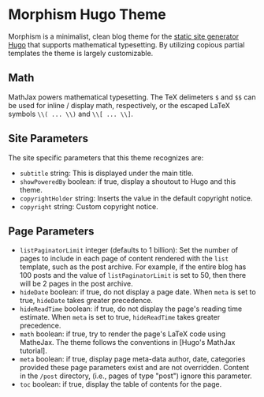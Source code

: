 # Morphism Hugo Theme

Morphism is a minimalist, clean blog theme for the 
[static site generator Hugo](https://gohugo.io) that supports mathematical
typesetting. By utilizing copious partial templates the theme is 
largely customizable.

## Math

MathJax powers mathematical typesetting.  The TeX delimeters `$`
and `$$` can be used for inline / display math, respectively, or the escaped
LaTeX symbols `\\( ... \\)` and `\\[ ... \\]`.

## Site Parameters

The site specific parameters that this theme recognizes are:

- `subtitle` string: This is displayed under the main title. 
- `showPoweredBy` boolean: if true, display a shoutout to Hugo and this theme.
- `copyrightHolder` string: Inserts the value in the default copyright notice.
- `copyright` string: Custom copyright notice.

## Page Parameters

- `listPaginatorLimit` integer (defaults to 1 billion): Set the number of pages
   to include in each page of content rendered with the `list` template, such
   as the post archive.  For example, if the entire blog has 100 posts and
   the value of `listPaginatorLimit` is set to 50, then there will be 2 pages
   in the post archive.
- `hideDate` boolean: if true, do not display a page date.  When `meta` is set to
  true, `hideDate` takes greater precedence.
- `hideReadTime` boolean: if true, do not display the page's reading time
  estimate.  When `meta` is set to true, `hideReadTime` takes greater precedence.
- `math` boolean: if true, try to render the page's LaTeX code using MatheJax. The
  theme follows the conventions in [Hugo's MathJax tutorial].
- `meta` boolean: if true, display page meta-data author, date, categories provided
  these page parameters exist and are not overridden.  Content in the `/post` directory,
  (i.e., pages of type "post") ignore this parameter.
- `toc` boolean: if true, display the table of contents for the page.


